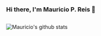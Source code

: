 ### Hi there, I'm Mauricio P. Reis 👋

  ##
 ![Mauricio's github stats](https://github-readme-stats.vercel.app/api?username=mauricioPReis&show_icons=true&theme=dark)

<!--
**mauricioPReis/mauricioPReis** is a ✨ _special_ ✨ repository because its `README.md` (this file) appears on your GitHub profile.

Here are some ideas to get you started:

- 🔭 I’m currently working on ...
- 🌱 I’m currently learning ...
- 👯 I’m looking to collaborate on ...
- 🤔 I’m looking for help with ...
- 💬 Ask me about ...
- 📫 How to reach me: ...
- 😄 Pronouns: ...
- ⚡ Fun fact: ...
-->
